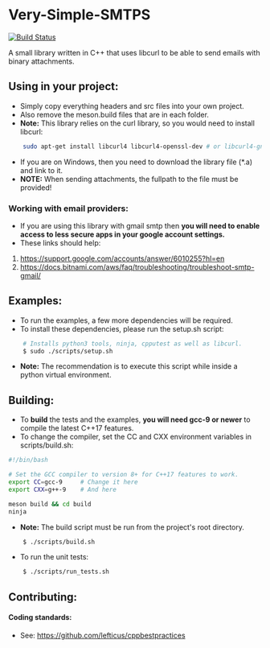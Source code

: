# Very-Simple-SMTPS

[![Build Status](http://ec2-52-63-33-178.ap-southeast-2.compute.amazonaws.com:31580/api/badges/matthewT53/Very-Simple-SMTPS/status.svg?ref=refs/heads/main)](http://ec2-52-63-33-178.ap-southeast-2.compute.amazonaws.com:31580/matthewT53/Very-Simple-SMTPS)

A small library written in C++ that uses libcurl to be able to send emails with binary attachments.

## Using in your project:
* Simply copy everything headers and src files into your own project.
* Also remove the meson.build files that are in each folder.
* **Note:** This library relies on the curl library, so you would need to install libcurl:
```sh
    sudo apt-get install libcurl4 libcurl4-openssl-dev # or libcurl4-gnutls-dev
```
* If you are on Windows, then you need to download the library file (*.a) and link to it.
* **NOTE:** When sending attachments, the fullpath to the file must be provided!

### Working with email providers:
* If you are using this library with gmail smtp then **you will need to enable access to less secure apps in your google account settings.**
* These links should help:
1. https://support.google.com/accounts/answer/6010255?hl=en
2. https://docs.bitnami.com/aws/faq/troubleshooting/troubleshoot-smtp-gmail/

## Examples:
* To run the examples, a few more dependencies will be required.
* To install these dependencies, please run the setup.sh script:
```sh
    # Installs python3 tools, ninja, cpputest as well as libcurl.
    $ sudo ./scripts/setup.sh
```
* **Note:** The recommendation is to execute this script while inside a python virtual environment.

## Building:
* To **build** the tests and the examples, **you will need gcc-9 or newer** to compile the latest C++17 features.
* To change the compiler, set the CC and CXX environment variables in scripts/build.sh:
```bash
#!/bin/bash

# Set the GCC compiler to version 8+ for C++17 features to work.
export CC=gcc-9     # Change it here
export CXX=g++-9    # And here

meson build && cd build
ninja
```
* **Note:** The build script must be run from the project's root directory.
```sh
    $ ./scripts/build.sh
```
* To run the unit tests:
```sh
    $ ./scripts/run_tests.sh
```

## Contributing:
#### Coding standards:
* See: https://github.com/lefticus/cppbestpractices
